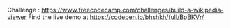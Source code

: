 Challenge : https://www.freecodecamp.com/challenges/build-a-wikipedia-viewer
Find the live demo at https://codepen.io/bhshkh/full/BpBKVr/